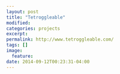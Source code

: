 ```yaml
---
layout: post
title: "Tetroggleable"
modified:
categories: projects
excerpt:
permalink: http://www.tetroggleable.com/
tags: []
image:
  feature:
date: 2014-09-12T00:23:31-04:00
---
```


